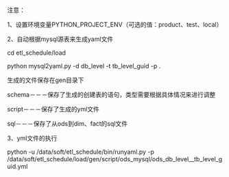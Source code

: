 
注意：

1、设置环境变量PYTHON_PROJECT_ENV（可选的值：product、test、local）


2、自动根据mysql源表来生成yaml文件

cd etl_schedule/load

python mysql2yaml.py -d db_level -t tb_level_guid -p .

生成的文件保存在gen目录下

schema－－－保存了生成的创建表的语句，类型需要根据具体情况来进行调整

script－－－保存了生成的yml文件

sql－－－保存了从ods到dim、fact的sql文件


3、yml文件的执行

python -u /data/soft/etl_schedule/bin/runyaml.py -p /data/soft/etl_schedule/load/gen/script/ods_mysql/ods_db_level__tb_level_guid.yml
